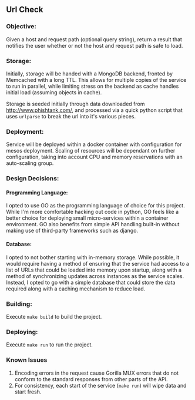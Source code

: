 ## Url Check

### Objective:
Given a host and request path (optional query string), return a result that notifies the user whether or not the host and request path is safe to load.   

### Storage:
Initially, storage will be handed with a MongoDB backend, fronted by Memcached with a long TTL.  This allows for multiple copies of the service to run in parallel, while limiting stress on the backend as cache handles initial load (assuming objects in cache).   

Storage is seeded initially through data downloaded from http://www.phishtank.com/, and processed via a quick python script that uses `urlparse` to break the url into it's various pieces.

### Deployment:
Service will be deployed within a docker container with configuration for mesos deployment.  Scaling of resources will be dependant on further configuration, taking into account CPU and memory reservations with an auto-scaling group.   

### Design Decisions:

#### Programming Language:
I opted to use GO as the programming language of choice for this project.  While I'm more comfortable hacking out code in python, GO feels like a better choice for deploying small micro-services within a container environment.  GO also benefits from simple API handling built-in without making use of third-party frameworks such as django.   

#### Database:
I opted to not bother starting with in-memory storage.  While possible, it would require having a method of ensuring that the service had access to a list of URLs that could be loaded into memory upon startup, along with a method of synchronizing updates across instances as the service scales.  Instead, I opted to go with a simple database that could store the data required along with a caching mechanism to reduce load.  

### Building:
Execute `make build` to build the project.

### Deploying:
Execute `make run` to run the project.

### Known Issues

1.  Encoding errors in the request cause Gorilla MUX errors that do not conform to the standard responses from other parts of the API.
2.  For consistency, each start of the service (`make run`) will wipe data and start fresh.
